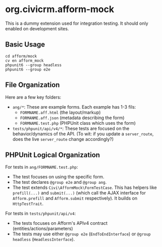 # org.civicrm.afform-mock

This is a dummy extension used for integration testing. It should only
enabled on development sites.

## Basic Usage

```
cd afform/mock
cv en afform_mock
phpunit6 --group headless
phpunit6 --group e2e
```

## File Organization

Here are a few key folders:

* `ang/*`: These are example forms. Each example has 1-3 fils:
    * `FORMNAME.aff.html` (the layout/markup)
    * `FORMANME.aff.json` (metadata describing the form)
    * `FORMNAME.test.php` (PHPUnit class which uses the form)
* `tests/phpunit/api/v4/*`: These tests are focused on the behavior/dynamics
   of the API. (To wit: if you update a `server_route`, does the live
   `server_route` change accordingly?)

## PHPUnit Logical Organization

For tests in `ang/FORMNAME.test.php`:

* The test focuses on using the specific form.
* The test declares `@group e2e` and `@group ang`.
* The test extends `Civi\AfformMock\FormTestCase`. This has helpers like `prefill(...)` and `submit(...)` (which call
  the AJAX interface for `Afform.prefill` and `Afform.submit` respectively). It builds on `HttpTestTrait`.

For tests in `tests/phpunit/api/v4`:

* The tests focuses on Afform's APIv4 contract (entities/actions/parameters)
* The tests may use either `@group e2e` (`EndToEndInterface`) or `@group headless`
  (`HeadlessInterface`).
